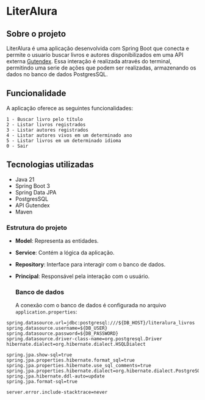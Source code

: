 # LiterAlura

## Sobre o projeto
LiterAlura é uma aplicação desenvolvida com Spring Boot que conecta e permite o usuario buscar livros e autores disponibilizados em uma API externa [Gutendex](https://gutendex.com/). Essa interação é realizada através do terminal, permitindo uma serie de ações que podem ser realizadas, armazenando os dados no banco de dados PostgresSQL.

## Funcionalidade
A aplicação oferece as seguintes funcionalidades: 
```less
1 - Buscar livro pelo título
2 - Listar livros registrados
3 - Listar autores registrados
4 - Listar autores vivos em um determinado ano
5 - Listar livros em um determinado idioma
0 - Sair
```

## Tecnologias utilizadas
- Java 21
- Spring Boot 3
- Spring Data JPA
- PostgresSQL
- API Gutendex
- Maven

### Estrutura do projeto
- **Model**: Representa as entidades.

- **Service**: Contém a lógica da aplicação.

- **Repository**: Interface para interagir com o banco de dados.

- **Principal**: Responsável pela interação com o usuário.
  
  ### Banco de dados
  A conexão com o banco de dados é configurada no arquivo `application.properties`:
```properties
spring.datasource.url=jdbc:postgresql:///${DB_HOST}/literalura_livros
spring.datasource.username=${DB_USER}
spring.datasource.password=${DB_PASSWORD}
spring.datasource.driver-class-name=org.postgresql.Driver
hibernate.dialect=org.hibernate.dialect.HSQLDialect

spring.jpa.show-sql=true
spring.jpa.properties.hibernate.format_sql=true
spring.jpa.properties.hibernate.use_sql_comments=true
spring.jpa.properties.hibernate.dialect=org.hibernate.dialect.PostgreSQLDialect
spring.jpa.hibernate.ddl-auto=update
spring.jpa.format-sql=true

server.error.include-stacktrace=never
```
